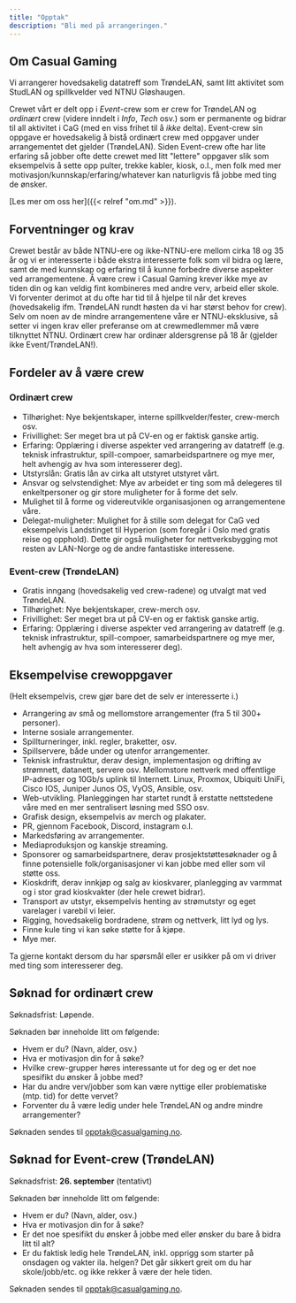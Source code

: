 ```yaml
---
title: "Opptak"
description: "Bli med på arrangeringen."
---
```


## Om Casual Gaming

Vi arrangerer hovedsakelig datatreff som TrøndeLAN, samt litt aktivitet som StudLAN og spillkvelder ved NTNU Gløshaugen.

Crewet vårt er delt opp i _Event_-crew som er crew for TrøndeLAN og _ordinært_ crew (videre inndelt i _Info_, _Tech_ osv.) som er permanente og bidrar til all aktivitet i CaG (med en viss frihet til å _ikke_ delta). Event-crew sin oppgave er hovedsakelig å bistå ordinært crew med oppgaver under arrangementet det gjelder (TrøndeLAN). Siden Event-crew ofte har lite erfaring så jobber ofte dette crewet med litt "lettere" oppgaver slik som eksempelvis å sette opp pulter, trekke kabler, kiosk, o.l., men folk med mer motivasjon/kunnskap/erfaring/whatever kan naturligvis få jobbe med ting de ønsker.

[Les mer om oss her]({{< relref "om.md" >}}).

## Forventninger og krav

Crewet består av både NTNU-ere og ikke-NTNU-ere mellom cirka 18 og 35 år og vi er interesserte i både ekstra interesserte folk som vil bidra og lære, samt de med kunnskap og erfaring til å kunne forbedre diverse aspekter ved arrangementene. Å være crew i Casual Gaming krever ikke mye av tiden din og kan veldig fint kombineres med andre verv, arbeid eller skole. Vi forventer derimot at du ofte har tid til å hjelpe til når det kreves (hovedsakelig ifm. TrøndeLAN rundt høsten da vi har størst behov for crew). Selv om noen av de mindre arrangementene våre er NTNU-eksklusive, så setter vi ingen krav eller preferanse om at crewmedlemmer må være tilknyttet NTNU. Ordinært crew har ordinær aldersgrense på 18 år (gjelder ikke Event/TrøndeLAN!).

## Fordeler av å være crew

### Ordinært crew

- Tilhørighet: Nye bekjentskaper, interne spillkvelder/fester, crew-merch osv.
- Frivillighet: Ser meget bra ut på CV-en og er faktisk ganske artig.
- Erfaring: Opplæring i diverse aspekter ved arrangering av datatreff (e.g. teknisk infrastruktur, spill-compoer, samarbeidspartnere og mye mer, helt avhengig av hva som interesserer deg).
- Utstyrslån: Gratis lån av cirka alt utstyret utstyret vårt.
- Ansvar og selvstendighet: Mye av arbeidet er ting som må delegeres til enkeltpersoner og gir store muligheter for å forme det selv.
- Mulighet til å forme og videreutvikle organisasjonen og arrangementene våre.
- Delegat-muligheter: Mulighet for å stille som delegat for CaG ved eksempelvis Landstinget til Hyperion (som foregår i Oslo med gratis reise og opphold). Dette gir også muligheter for nettverksbygging mot resten av LAN-Norge og de andre fantastiske interessene.

### Event-crew (TrøndeLAN)

- Gratis inngang (hovedsakelig ved crew-radene) og utvalgt mat ved TrøndeLAN.
- Tilhørighet: Nye bekjentskaper, crew-merch osv.
- Frivillighet: Ser meget bra ut på CV-en og er faktisk ganske artig.
- Erfaring: Opplæring i diverse aspekter ved arrangering av datatreff (e.g. teknisk infrastruktur, spill-compoer, samarbeidspartnere og mye mer, helt avhengig av hva som interesserer deg).

## Eksempelvise crewoppgaver

(Helt eksempelvis, crew gjør bare det de selv er interesserte i.)

- Arrangering av små og mellomstore arrangementer (fra 5 til 300+ personer).
- Interne sosiale arrangementer.
- Spillturneringer, inkl. regler, braketter, osv.
- Spillservere, både under og utenfor arrangementer.
- Teknisk infrastruktur, derav design, implementasjon og drifting av strømnett, datanett, servere osv. Mellomstore nettverk med offentlige IP-adresser og 10Gb/s uplink til Internett. Linux, Proxmox, Ubiquiti UniFi, Cisco IOS, Juniper Junos OS, VyOS, Ansible, osv.
- Web-utvikling. Planleggingen har startet rundt å erstatte nettstedene våre med en mer sentralisert løsning med SSO osv.
- Grafisk design, eksempelvis av merch og plakater.
- PR, gjennom Facebook, Discord, instagram o.l.
- Markedsføring av arrangementer.
- Mediaproduksjon og kanskje streaming.
- Sponsorer og samarbeidspartnere, derav prosjektstøttesøknader og å finne potensielle folk/organisasjoner vi kan jobbe med eller som vil støtte oss.
- Kioskdrift, derav innkjøp og salg av kioskvarer, planlegging av varmmat og i stor grad kioskvakter (der hele crewet bidrar).
- Transport av utstyr, eksempelvis henting av strømutstyr og eget varelager i varebil vi leier.
- Rigging, hovedsakelig bordradene, strøm og nettverk, litt lyd og lys.
- Finne kule ting vi kan søke støtte for å kjøpe.
- Mye mer.

Ta gjerne kontakt dersom du har spørsmål eller er usikker på om vi driver med ting som interesserer deg.

## Søknad for ordinært crew

Søknadsfrist: Løpende.

Søknaden bør inneholde litt om følgende:

- Hvem er du? (Navn, alder, osv.)
- Hva er motivasjon din for å søke?
- Hvilke crew-grupper høres interessante ut for deg og er det noe spesifikt du ønsker å jobbe med?
- Har du andre verv/jobber som kan være nyttige eller problematiske (mtp. tid) for dette vervet?
- Forventer du å være ledig under hele TrøndeLAN og andre mindre arrangementer?

Søknaden sendes til [opptak@casualgaming.no](mailto:opptak@casualgaming.no).

## Søknad for Event-crew (TrøndeLAN)

Søknadsfrist: **26. september** (tentativt)

Søknaden bør inneholde litt om følgende:

- Hvem er du? (Navn, alder, osv.)
- Hva er motivasjon din for å søke?
- Er det noe spesifikt du ønsker å jobbe med eller ønsker du bare å bidra litt til alt?
- Er du faktisk ledig hele TrøndeLAN, inkl. opprigg som starter på onsdagen og vakter ila. helgen? Det går sikkert greit om du har skole/jobb/etc. og ikke rekker å være der hele tiden.

Søknaden sendes til [opptak@casualgaming.no](mailto:opptak@casualgaming.no).
